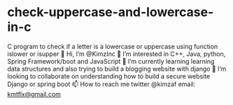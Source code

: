 # check-uppercase-and-lowercase-in-c
C program to check if a letter is a lowercase or uppercase using function islower or isupper
👋 Hi, I’m @KimzInc
👀 I’m interested in C++, Java, python, Spring Framework/boot and JavaScript
🌱 I’m currently learning learning data structures and also trying to build a blogging website with django
💞️ I’m looking to collaborate on understanding how to build a secure website Django or spring boot
📫 How to reach me twitter @kimzaf email: kmtflx@gmail.com
